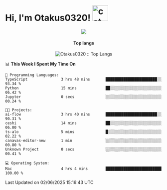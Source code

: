 <h1> Hi, I'm Otakus0320! <img src="https://media.giphy.com/media/mGcNjsfWAjY5AEZNw6/giphy.gif" width="50" alt="cat"></h1>

<p align="center"><a href="https://wakatime.com/@044d69d0-1253-4f60-96b6-5d19a0f9dde5"><img src="https://wakatime.com/badge/user/044d69d0-1253-4f60-96b6-5d19a0f9dde5.svg" /></a></p>

<h4 align="center">Top langs</h4>

<p align="center"><img src="https://github-readme-stats.vercel.app/api/top-langs/?username=Otakus0320&langs_count=10&theme=tokyonight&layout=compact&timestamp={{random_number}}" alt="Otakus0320 :: Top Langs" /></p>

<!--START_SECTION:waka-->
📊 **This Week I Spent My Time On** 

```text
💬 Programming Languages: 
TypeScript               3 hrs 48 mins       ███████████████████████░░   93.34 % 
Python                   15 mins             ██░░░░░░░░░░░░░░░░░░░░░░░   06.42 % 
Jupyter                  0 secs              ░░░░░░░░░░░░░░░░░░░░░░░░░   00.24 % 

🐱‍💻 Projects: 
ai-flow                  3 hrs 40 mins       ███████████████████████░░   90.31 % 
ceshi                    14 mins             ██░░░░░░░░░░░░░░░░░░░░░░░   06.00 % 
ts-alo                   5 mins              █░░░░░░░░░░░░░░░░░░░░░░░░   02.22 % 
canavas-editor-new       1 min               ░░░░░░░░░░░░░░░░░░░░░░░░░   00.80 % 
Unknown Project          0 secs              ░░░░░░░░░░░░░░░░░░░░░░░░░   00.41 % 

💻 Operating System: 
Mac                      4 hrs 4 mins        █████████████████████████   100.00 % 
```


 Last Updated on 02/06/2025 15:16:43 UTC
<!--END_SECTION:waka-->
